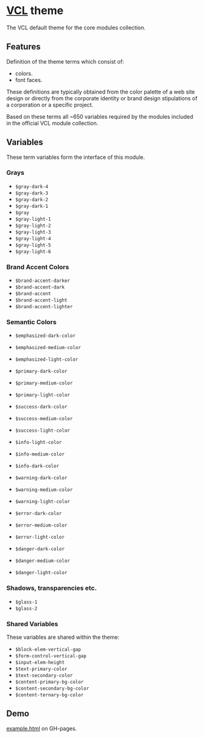 # [VCL](https://vcl.github.io/) theme

The VCL default theme for the core modules collection.

## Features

Definition of the theme terms which consist of:

- colors.
- font faces.

These definitions are typically obtained from the color palette of a web site
design or directly from the corporate identity or brand design stipulations
of a corporation or a specific project.

Based on these terms all ~650 variables required by the modules included in
the official VCL module collection.

## Variables

These term variables form the interface of this module.

### Grays

- `$gray-dark-4`
- `$gray-dark-3`
- `$gray-dark-2`
- `$gray-dark-1`
- `$gray`
- `$gray-light-1`
- `$gray-light-2`
- `$gray-light-3`
- `$gray-light-4`
- `$gray-light-5`
- `$gray-light-6`

### Brand Accent Colors

- `$brand-accent-darker`
- `$brand-accent-dark`
- `$brand-accent`
- `$brand-accent-light`
- `$brand-accent-lighter`

### Semantic Colors

- `$emphasized-dark-color`
- `$emphasized-medium-color`
- `$emphasized-light-color`

- `$primary-dark-color`
- `$primary-medium-color`
- `$primary-light-color`

- `$success-dark-color`
- `$success-medium-color`
- `$success-light-color`

- `$info-light-color`
- `$info-medium-color`
- `$info-dark-color`

- `$warning-dark-color`
- `$warning-medium-color`
- `$warning-light-color`

- `$error-dark-color`
- `$error-medium-color`
- `$error-light-color`

- `$danger-dark-color`
- `$danger-medium-color`
- `$danger-light-color`

### Shadows, transparencies etc.

- `$glass-1`
- `$glass-2`

### Shared Variables

These variables are shared within the theme:

- `$block-elem-vertical-gap`
- `$form-control-vertical-gap`
- `$input-elem-height`
- `$text-primary-color`
- `$text-secondary-color`
- `$content-primary-bg-color`
- `$content-secondary-bg-color`
- `$content-ternary-bg-color`

## Demo

[example.html](/demo/example.html) on GH-pages.
